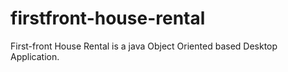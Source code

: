 # firstfront-house-rental
First-front House Rental is a java Object Oriented based Desktop Application.
